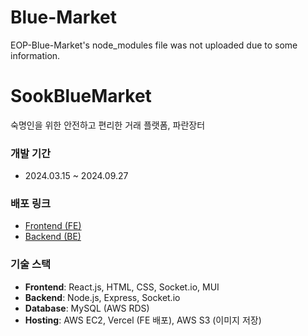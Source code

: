 # Blue-Market
EOP-Blue-Market's node_modules file was not uploaded due to some information.

# SookBlueMarket
숙명인을 위한 안전하고 편리한 거래 플랫폼, 파란장터 

### 개발 기간
- 2024.03.15 ~ 2024.09.27

### 배포 링크
- [Frontend (FE)](https://www.paranmarket.shop/)
- [Backend (BE)](https://api.paranmarket.shop/)

### 기술 스택
- **Frontend**: React.js, HTML, CSS, Socket.io, MUI
- **Backend**: Node.js, Express, Socket.io
- **Database**: MySQL (AWS RDS)
- **Hosting**: AWS EC2, Vercel (FE 배포), AWS S3 (이미지 저장)

